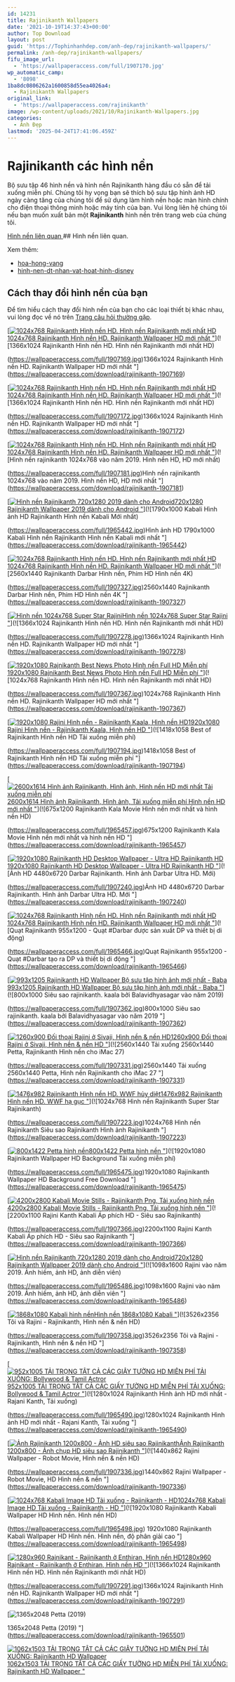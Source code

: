 ```yaml
---
id: 14231
title: Rajinikanth Wallpapers
date: '2021-10-19T14:37:43+00:00'
author: Top Download
layout: post
guid: 'https://Tophinhanhdep.com/anh-dep/rajinikanth-wallpapers/'
permalink: /anh-dep/rajinikanth-wallpapers/
fifu_image_url:
  - 'https://wallpaperaccess.com/full/1907170.jpg'
wp_automatic_camp:
  - '8098'
1ba8dc0806262a1600858d55ea4026a4:
  - Rajinikanth Wallpapers
original_link:
  - 'https://wallpaperaccess.com/rajinikanth'
image: /wp-content/uploads/2021/10/Rajinikanth-Wallpapers.jpg
categories:
  - Ảnh Đẹp
lastmod: '2025-04-24T17:41:06.459Z'
---
```

# Rajinikanth các hình nền

Bộ sưu tập 46 hình nền và hình nền Rajinikanth hàng đầu có sẵn để tải xuống miễn phí. Chúng tôi hy vọng bạn sẽ thích bộ sưu tập hình ảnh HD ngày càng tăng của chúng tôi để sử dụng làm hình nền hoặc màn hình chính cho điện thoại thông minh hoặc máy tính của bạn. Vui lòng liên hệ chúng tôi nếu bạn muốn xuất bản một **Rajinikanth** hình nền trên trang web của chúng tôi.

[Hình nền liên quan ](#related) ## Hình nền liên quan.

   
 Xem thêm:

   
- [hoa-hong-vang](https://tophinhanhdep.com/hoa-hong/hoa-hong-vang/)
- [hinh-nen-dt-nhan-vat-hoat-hinh-disney](https://tophinhanhdep.com/hinh-nen-dep/hinh-nen-dt-nhan-vat-hoat-hinh-disney/)

## Cách thay đổi hình nền của bạn

Để tìm hiểu cách thay đổi hình nền của bạn cho các loại thiết bị khác nhau, vui lòng đọc về nó trên [Trang câu hỏi thường gặp](https://tophinhanhdep.com/faq/).

  
[[![1024x768 Rajinikanth Hình nền HD.  Hình nền Rajinikanth mới nhất HD](https://wallpaperaccess.com/full/1907170.jpg)1024x768 Rajinikanth Hình nền HD. Rajinikanth Wallpaper HD mới nhất "](https://wallpaperaccess.com/download/rajinikanth-1907170)](![1366x1024 Rajinikanth Hình nền HD.  Hình nền Rajinikanth mới nhất HD)

(https://wallpaperaccess.com/full/1907169.jpg)1366x1024 Rajinikanth Hình nền HD. Rajinikanth Wallpaper HD mới nhất "](https://wallpaperaccess.com/download/rajinikanth-1907169)

[[![1024x768 Rajinikanth Hình nền HD.  Hình nền Rajinikanth mới nhất HD](https://wallpaperaccess.com/full/1907171.jpg)1024x768 Rajinikanth Hình nền HD. Rajinikanth Wallpaper HD mới nhất "](https://wallpaperaccess.com/download/rajinikanth-1907171)](![1366x1024 Rajinikanth Hình nền HD.  Hình nền Rajinikanth mới nhất HD)

(https://wallpaperaccess.com/full/1907172.jpg)1366x1024 Rajinikanth Hình nền HD. Rajinikanth Wallpaper HD mới nhất "](https://wallpaperaccess.com/download/rajinikanth-1907172)

[[![1024x768 Rajinikanth Hình nền HD.  Hình nền Rajinikanth mới nhất HD](https://wallpaperaccess.com/full/1907173.jpg)1024x768 Rajinikanth Hình nền HD. Rajinikanth Wallpaper HD mới nhất "](https://wallpaperaccess.com/download/rajinikanth-1907173)](![Hình nền rajinikanth 1024x768 vào năm 2019. Hình nền HD, HD mới nhất)

(https://wallpaperaccess.com/full/1907181.jpg)Hình nền rajinikanth 1024x768 vào năm 2019. Hình nền HD, HD mới nhất "](https://wallpaperaccess.com/download/rajinikanth-1907181)

[[![Hình nền Rajinikanth 720x1280 2019 dành cho Android](https://wallpaperaccess.com/full/1907183.jpg)720x1280 Rajinikanth Wallpaper 2019 dành cho Android "](https://wallpaperaccess.com/download/rajinikanth-1907183)](![1790x1000 Kabali Hình ảnh HD Rajinikanth Hình nền Kabali Mới nhất)

(https://wallpaperaccess.com/full/1965442.jpg)Hình ảnh HD 1790x1000 Kabali Hình nền Rajinikanth Hình nền Kabali mới nhất "](https://wallpaperaccess.com/download/rajinikanth-1965442)

[[![1024x768 Rajinikanth Hình nền HD.  Hình nền Rajinikanth mới nhất HD](https://wallpaperaccess.com/full/1907186.jpg)1024x768 Rajinikanth Hình nền HD. Rajinikanth Wallpaper HD mới nhất "](https://wallpaperaccess.com/download/rajinikanth-1907186)](![2560x1440 Rajinikanth Darbar Hình nền, Phim HD Hình nền 4K)

(https://wallpaperaccess.com/full/1907327.jpg)2560x1440 Rajinikanth Darbar Hình nền, Phim HD Hình nền 4K "](https://wallpaperaccess.com/download/rajinikanth-1907327)

[[![Hình nền 1024x768 Super Star Rajini](https://wallpaperaccess.com/full/1965445.jpg)Hình nền 1024x768 Super Star Rajini "](https://wallpaperaccess.com/download/rajinikanth-1965445)](![1366x1024 Rajinikanth Hình nền HD.  Hình nền Rajinikanth mới nhất HD)

(https://wallpaperaccess.com/full/1907278.jpg)1366x1024 Rajinikanth Hình nền HD. Rajinikanth Wallpaper HD mới nhất "](https://wallpaperaccess.com/download/rajinikanth-1907278)

[[![1920x1080 Rajnikanth Best News Photo Hình nền Full HD Miễn phí](https://wallpaperaccess.com/full/1965447.jpg)1920x1080 Rajnikanth Best News Photo Hình nền Full HD Miễn phí "](https://wallpaperaccess.com/download/rajinikanth-1965447)](![1024x768 Rajinikanth Hình nền HD.  Hình nền Rajinikanth mới nhất HD)

(https://wallpaperaccess.com/full/1907367.jpg)1024x768 Rajinikanth Hình nền HD. Rajinikanth Wallpaper HD mới nhất "](https://wallpaperaccess.com/download/rajinikanth-1907367)

[[![1920x1080 Rajini Hình nền - Rajinikanth Kaala, Hình nền HD](https://wallpaperaccess.com/full/1965453.jpg)1920x1080 Rajini Hình nền - Rajinikanth Kaala, Hình nền HD "](https://wallpaperaccess.com/download/rajinikanth-1965453)](![1418x1058 Best of Rajinikanth Hình nền HD Tải xuống miễn phí)

(https://wallpaperaccess.com/full/1907194.jpg)1418x1058 Best of Rajinikanth Hình nền HD Tải xuống miễn phí "](https://wallpaperaccess.com/download/rajinikanth-1907194)

[[![2600x1614 Hình ảnh Rajinikanth, Hình ảnh, Hình nền HD mới nhất Tải xuống miễn phí](https://wallpaperaccess.com/full/1965456.jpg)2600x1614 Hình ảnh Rajinikanth, Hình ảnh, Tải xuống miễn phí Hình nền HD mới nhất "](https://wallpaperaccess.com/download/rajinikanth-1965456)](![675x1200 Rajinikanth Kala Movie Hình nền mới nhất và hình nền HD)

(https://wallpaperaccess.com/full/1965457.jpg)675x1200 Rajinikanth Kala Movie Hình nền mới nhất và hình nền HD "](https://wallpaperaccess.com/download/rajinikanth-1965457)

[[![1920x1080 Rajinikanth HD Desktop Wallpaper - Ultra HD Rajinikanth HD](https://wallpaperaccess.com/full/1965463.jpg)1920x1080 Rajinikanth HD Desktop Wallpaper - Ultra HD Rajinikanth HD "](https://wallpaperaccess.com/download/rajinikanth-1965463)](![Ảnh HD 4480x6720 Darbar Rajinikanth.  Hình ảnh Darbar Ultra HD.  Mới)

(https://wallpaperaccess.com/full/1907240.jpg)Ảnh HD 4480x6720 Darbar Rajinikanth. Hình ảnh Darbar Ultra HD. Mới "](https://wallpaperaccess.com/download/rajinikanth-1907240)

[[![1024x768 Rajinikanth Hình nền HD.  Hình nền Rajinikanth mới nhất HD](https://wallpaperaccess.com/full/1907204.jpg)1024x768 Rajinikanth Hình nền HD. Rajinikanth Wallpaper HD mới nhất "](https://wallpaperaccess.com/download/rajinikanth-1907204)](![Quạt Rajinikanth 955x1200 - Quạt #Darbar được sản xuất DP và thiết bị di động)

(https://wallpaperaccess.com/full/1965466.jpg)Quạt Rajinikanth 955x1200 - Quạt #Darbar tạo ra DP và thiết bị di động "](https://wallpaperaccess.com/download/rajinikanth-1965466)

[[![993x1205 Rajinikanth HD Wallpaper Bộ sưu tập hình ảnh mới nhất - Baba](https://wallpaperaccess.com/full/1965467.jpg)993x1205 Rajinikanth HD Wallpaper Bộ sưu tập hình ảnh mới nhất - Baba "](https://wallpaperaccess.com/download/rajinikanth-1965467)](![800x1000 Siêu sao rajinikanth.  kaala bởi Balavidhyasagar vào năm 2019)

(https://wallpaperaccess.com/full/1907362.jpg)800x1000 Siêu sao rajinikanth. kaala bởi Balavidhyasagar vào năm 2019 "](https://wallpaperaccess.com/download/rajinikanth-1907362)

[[![1260x900 Đối thoại Rajini ở Sivaji, Hình nền & nền HD](https://wallpaperaccess.com/full/1907299.jpg)1260x900 Đối thoại Rajini ở Sivaji, Hình nền &amp; nền HD "](https://wallpaperaccess.com/download/rajinikanth-1907299)](![2560x1440 Tải xuống 2560x1440 Petta, Rajinikanth Hình nền cho iMac 27)

(https://wallpaperaccess.com/full/1907331.jpg)2560x1440 Tải xuống 2560x1440 Petta, Hình nền Rajinikanth cho iMac 27 "](https://wallpaperaccess.com/download/rajinikanth-1907331)

[[![1476x982 Rajinikanth Hình nền HD.  WWF hủy diệt](https://wallpaperaccess.com/full/1965472.jpg)1476x982 Rajinikanth Hình nền HD. WWF hạ gục "](https://wallpaperaccess.com/download/rajinikanth-1965472)](![1024x768 Hình nền Rajinikanth Super Star Rajinikanth)

(https://wallpaperaccess.com/full/1907223.jpg)1024x768 Hình nền Rajinikanth Siêu sao Rajinikanth Hình ảnh Rajinikanth "](https://wallpaperaccess.com/download/rajinikanth-1907223)

[[![800x1422 Petta hình nền](https://wallpaperaccess.com/full/1907341.jpg)800x1422 Petta hình nền "](https://wallpaperaccess.com/download/rajinikanth-1907341)](![1920x1080 Rajinikanth Wallpaper HD Background Tải xuống miễn phí)

(https://wallpaperaccess.com/full/1965475.jpg)1920x1080 Rajinikanth Wallpaper HD Background Free Download "](https://wallpaperaccess.com/download/rajinikanth-1965475)

[[![4200x2800 Kabali Movie Stills - Rajinikanth Png, Tải xuống hình nền](https://wallpaperaccess.com/full/1965477.jpg)4200x2800 Kabali Movie Stills - Rajinikanth Png, Tải xuống hình nền "](https://wallpaperaccess.com/download/rajinikanth-1965477)](![2200x1100 Rajini Kanth Kabali Áp phích HD - Siêu sao Rajinikanth)

(https://wallpaperaccess.com/full/1907366.jpg)2200x1100 Rajini Kanth Kabali Áp phích HD - Siêu sao Rajinikanth "](https://wallpaperaccess.com/download/rajinikanth-1907366)

[[![Hình nền Rajinikanth 720x1280 2019 dành cho Android](https://wallpaperaccess.com/full/1907303.jpg)720x1280 Rajinikanth Wallpaper 2019 dành cho Android "](https://wallpaperaccess.com/download/rajinikanth-1907303)](![1098x1600 Rajini vào năm 2019. Ảnh hiếm, ảnh HD, ảnh diễn viên)

(https://wallpaperaccess.com/full/1965486.jpg)1098x1600 Rajini vào năm 2019. Ảnh hiếm, ảnh HD, ảnh diễn viên "](https://wallpaperaccess.com/download/rajinikanth-1965486)

[[![1868x1080 Kabali hình nền](https://wallpaperaccess.com/full/1965487.jpg)Hình nền 1868x1080 Kabali "](https://wallpaperaccess.com/download/rajinikanth-1965487)](![3526x2356 Tôi và Rajini - Rajinikanth, Hình nền & nền HD)

(https://wallpaperaccess.com/full/1907358.jpg)3526x2356 Tôi và Rajini - Rajinikanth, Hình nền &amp; nền HD "](https://wallpaperaccess.com/download/rajinikanth-1907358)

[[![952x1005 TẢI TRỌNG TẤT CẢ CÁC GIẤY TƯỜNG HD MIỄN PHÍ TẢI XUỐNG: Bollywood & Tamil Actror](https://wallpaperaccess.com/full/1907268.jpg)952x1005 TẢI TRỌNG TẤT CẢ CÁC GIẤY TƯỜNG HD MIỄN PHÍ TẢI XUỐNG: Bollywood &amp; Tamil Actror "](https://wallpaperaccess.com/download/rajinikanth-1907268)](![1280x1024 Rajinikanth Hình ảnh HD mới nhất - Rajani Kanth, Tải xuống)

(https://wallpaperaccess.com/full/1965490.jpg)1280x1024 Rajinikanth Hình ảnh HD mới nhất - Rajani Kanth, Tải xuống "](https://wallpaperaccess.com/download/rajinikanth-1965490)

[[![Ảnh Rajinikanth 1200x800 - Ảnh HD siêu sao Rajinikanth](https://wallpaperaccess.com/full/1965491.jpg)Ảnh Rajinikanth 1200x800 - Ảnh chụp HD siêu sao Rajinikanth "](https://wallpaperaccess.com/download/rajinikanth-1965491)](![1440x862 Rajini Wallpaper - Robot Movie, Hình nền & nền HD)

(https://wallpaperaccess.com/full/1907336.jpg)1440x862 Rajini Wallpaper - Robot Movie, HD Hình nền &amp; nền "](https://wallpaperaccess.com/download/rajinikanth-1907336)

[[![1024x768 Kabali Image HD Tải xuống - Rajinikanth - HD](https://wallpaperaccess.com/full/1965494.jpg)1024x768 Kabali Image HD Tải xuống - Rajinikanth - HD "](https://wallpaperaccess.com/download/rajinikanth-1965494)](![1920x1080 Rajinikanth Kabali Wallpaper HD Hình nền.  Hình nền HD)

(https://wallpaperaccess.com/full/1965498.jpg) 1920x1080 Rajinikanth Kabali Wallpaper HD Hình nền. Hình nền, độ phân giải cao "](https://wallpaperaccess.com/download/rajinikanth-1965498)

[[![1280x960 Rajnikant - Rajinikanth ở Enthiran, Hình nền HD](https://wallpaperaccess.com/full/1907348.jpg)1280x960 Rajnikant - Rajinikanth ở Enthiran, Hình nền HD "](https://wallpaperaccess.com/download/rajinikanth-1907348)](![1366x1024 Rajinikanth Hình nền HD.  Hình nền Rajinikanth mới nhất HD)

(https://wallpaperaccess.com/full/1907291.jpg)1366x1024 Rajinikanth Hình nền HD. Rajinikanth Wallpaper HD mới nhất "](https://wallpaperaccess.com/download/rajinikanth-1907291)

[![1365x2048 Petta (2019)](https://wallpaperaccess.com/full/1965501.jpg)

1365x2048 Petta (2019) "](https://wallpaperaccess.com/download/rajinikanth-1965501)

[![1062x1503 TẢI TRỌNG TẤT CẢ CÁC GIẤY TƯỜNG HD MIỄN PHÍ TẢI XUỐNG: Rajinikanth HD Wallpaper](https://wallpaperaccess.com/full/1965502.jpg)1062x1503 TẢI TRỌNG TẤT CẢ CÁC GIẤY TƯỜNG HD MIỄN PHÍ TẢI XUỐNG: Rajinikanth HD Wallpaper "](https://wallpaperaccess.com/download/rajinikanth-1965502)
